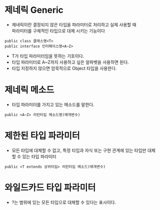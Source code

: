 # 제네릭 Generic

- 제네릭이란 결정되지 않은 타입을 파라미터로 처리하고 실제 사용할 때   
파라미터를 구체적인 타입으로 대체 시키는 기능이다

```
public class 클래스명<T>
public interface 인터페이스명<A~Z>
```
- <T> T가 타입 파라미터임을 뜻하는 기호이다.
- 타입 파라미터로 A~Z까지 사용하고 싶은 알파벳을 사용하면 된다.
- 타입 지정하지 않으면 암묵적으로 Object 타입을 사용한다.

# 제네릭 메소드
- 타입 파라미터를 가지고 있는 메소드를 말한다.
```
public <A~Z> 리턴타입 메소드명(매개변수)
```
# 제한된 타입 파라미터
- 모든 타입에 대체할 수 없고, 특정 타입과 자식 또는 구현 관계에 있는 타입만 대체할 수 있는 타입 파라미터
```
public <T extends 상위타입> 리턴타입 메소드(매개변수)
```

# 와일드카드 타입 파라미터
- ?는 범위에 있는 모든 타입으로 대체할 수 있다는 표시이다.
